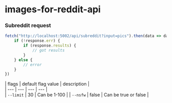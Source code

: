 # images-for-reddit-api

### Subreddit request
```js
fetch("http://localhost:5002/api/subreddit?input=pics").then(data => data.json()).then(response => {
	if (!response.err) {
		if (response.results) {
			// got results
		}
	} else {
		// error
	}
})
```

| flags | default flag value | description |      
| --- | --- | --- | --- |    
| `--limit` | 30 | Can be 1-100 | 
| `--nsfw` | false | Can be true or false | 
